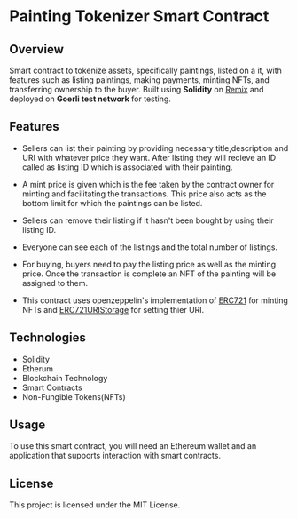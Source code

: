 # Painting Tokenizer Smart Contract

## Overview

Smart contract to tokenize assets, specifically paintings, listed on a it, with features such as listing paintings, making payments, minting NFTs, and transferring ownership to the buyer. Built using **Solidity** on [Remix](https://www.google.com/url?sa=t&rct=j&q=&esrc=s&source=web&cd=&cad=rja&uact=8&ved=2ahUKEwiz7uKP96v9AhWKed4KHTOkBVYQFnoECA4QAQ&url=https%3A%2F%2Fremix.ethereum.org%2F&usg=AOvVaw3PN4PhZQHRRyT3Djgq-u69) and deployed on **Goerli test network** for testing.

## Features

- Sellers can list their painting by providing necessary title,description and URI with whatever price they want. After listing they will recieve an ID called as listing ID which is associated with their painting. 

- A mint price is given which is the fee taken by the contract owner for minting and facilitating the transactions. This price also acts as the bottom limit for which the paintings can be listed.

- Sellers can remove their listing if it hasn't been bought by using their listing ID.

- Everyone can see each of the listings and the total number of listings.

- For buying, buyers need to pay the listing price as well as the minting price. Once the transaction is complete an NFT of the painting will be assigned to them.

- This contract uses openzeppelin's implementation of [ERC721](https://docs.openzeppelin.com/contracts/4.x/erc721) for minting NFTs and [ERC721URIStorage](https://docs.openzeppelin.com/contracts/4.x/api/token/erc721#ERC721URIStorage) for setting thier URI.

## Technologies

- Solidity
- Etherum
- Blockchain Technology
- Smart Contracts
- Non-Fungible Tokens(NFTs)

## Usage

To use this smart contract, you will need an Ethereum wallet and an application that supports interaction with smart contracts. 

## License

This project is licensed under the MIT License.


